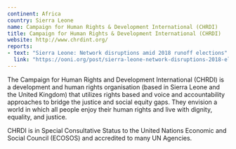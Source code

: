 ```yaml
---
continent: Africa
country: Sierra Leone
name: Campaign for Human Rights & Development International (CHRDI)
title: Campaign for Human Rights & Development International (CHRDI)
website: http://www.chrdint.org/
reports:
- text: "Sierra Leone: Network disruptions amid 2018 runoff elections"
  link: "https://ooni.org/post/sierra-leone-network-disruptions-2018-elections/"
---
```


The Campaign for Human Rights and Development International (CHRDI) is a development and human rights organisation (based in Sierra Leone and the United Kingdom) that utilizes rights based and voice and accountability approaches to bridge the justice and social equity gaps. They envision a world in which all people enjoy their human rights and live with dignity, equality, and justice.

CHRDI is in Special Consultative Status to the United Nations Economic and Social Council (ECOSOS) and accredited to many UN Agencies.
